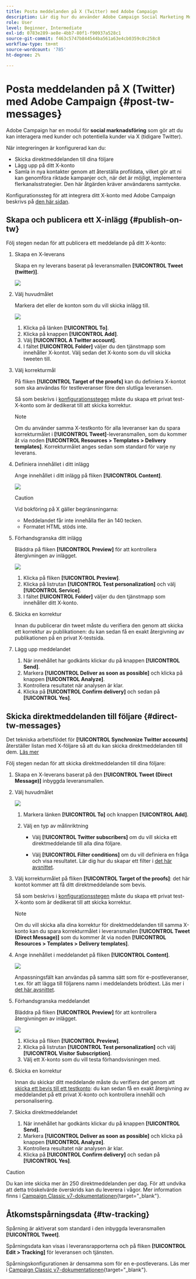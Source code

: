 ```yaml
---
title: Posta meddelanden på X (Twitter) med Adobe Campaign
description: Lär dig hur du använder Adobe Campaign Social Marketing Module för att skicka meddelanden på X (tidigare Twitter) och skicka direktmeddelanden till dina följare
role: User
level: Beginner, Intermediate
exl-id: 0783e289-ae8e-4bb7-80f1-f90937a528c1
source-git-commit: f463c5747b844544ba561a63e4cb0359c0c258c8
workflow-type: tm+mt
source-wordcount: '785'
ht-degree: 2%

---
```



# Posta meddelanden på X (Twitter) med Adobe Campaign {#post-tw-messages}

Adobe Campaign har en modul för **social marknadsföring** som gör att du kan interagera med kunder och potentiella kunder via X (tidigare Twitter).

När integreringen är konfigurerad kan du:

* Skicka direktmeddelanden till dina följare
* Lägg upp på ditt X-konto
* Samla in nya kontakter genom att återställa profildata, vilket gör att ni kan genomföra riktade kampanjer och, när det är möjligt, implementera flerkanalsstrategier. Den här åtgärden kräver användarens samtycke.


Konfigurationssteg för att integrera ditt X-konto med Adobe Campaign beskrivs på [den här sidan](../connect/ac-tw.md).

## Skapa och publicera ett X-inlägg {#publish-on-tw}

Följ stegen nedan för att publicera ett meddelande på ditt X-konto:

1. Skapa en X-leverans

   Skapa en ny leverans baserat på leveransmallen **[!UICONTROL Tweet (twitter)]**.

   ![](assets/tw-new-delivery.png)

1. Välj huvudmålet

   Markera det eller de konton som du vill skicka inlägg till.

   ![](assets/tw-define-target.png)

   1. Klicka på länken **[!UICONTROL To]**.
   1. Klicka på knappen **[!UICONTROL Add]**.
   1. Välj **[!UICONTROL A Twitter account]**.
   1. I fältet **[!UICONTROL Folder]** väljer du den tjänstmapp som innehåller X-kontot. Välj sedan det X-konto som du vill skicka tweeten till.

1. Välj korrekturmål

   På fliken **[!UICONTROL Target of the proofs]** kan du definiera X-kontot som ska användas för testleveranser före den slutliga leveransen.

   Så som beskrivs i [konfigurationsstegen](../connect/ac-tw.md#tw-test-account) måste du skapa ett privat test-X-konto som är dedikerat till att skicka korrektur.

   >[!NOTE]
   >
   >Om du använder samma X-testkonto för alla leveranser kan du spara korrekturmålet i **[!UICONTROL Tweet]**-leveransmallen, som du kommer åt via noden **[!UICONTROL Resources > Templates > Delivery templates]**. Korrekturmålet anges sedan som standard för varje ny leverans.

1. Definiera innehållet i ditt inlägg

   Ange innehållet i ditt inlägg på fliken **[!UICONTROL Content]**.

   ![](assets/tw-delivery-content.png)

   >[!CAUTION]
   >
   >Vid bokföring på X gäller begränsningarna:
   >
   >* Meddelandet får inte innehålla fler än 140 tecken.
   >* Formatet HTML stöds inte.
   >

1. Förhandsgranska ditt inlägg

   Bläddra på fliken **[!UICONTROL Preview]** för att kontrollera återgivningen av inlägget.

   ![](assets/tw-delivery-preview.png)

   1. Klicka på fliken **[!UICONTROL Preview]**.
   1. Klicka på listrutan **[!UICONTROL Test personalization]** och välj **[!UICONTROL Service]**.
   1. I fältet **[!UICONTROL Folder]** väljer du den tjänstmapp som innehåller ditt X-konto.

1. Skicka en korrektur

   Innan du publicerar din tweet måste du verifiera den genom att skicka ett korrektur av publikationen: du kan sedan få en exakt återgivning av publikationen på en privat X-testsida.

1. Lägg upp meddelandet

   1. När innehållet har godkänts klickar du på knappen **[!UICONTROL Send]**.
   1. Markera **[!UICONTROL Deliver as soon as possible]** och klicka på knappen **[!UICONTROL Analyze]**.
   1. Kontrollera resultatet när analysen är klar.
   1. Klicka på **[!UICONTROL Confirm delivery]** och sedan på **[!UICONTROL Yes]**.

## Skicka direktmeddelanden till följare {#direct-tw-messages}

Det tekniska arbetsflödet för **[!UICONTROL Synchronize Twitter accounts]** återställer listan med X-följare så att du kan skicka direktmeddelanden till dem. [Läs mer](../connect/ac-tw.md#synchro-tw-accounts)

Följ stegen nedan för att skicka direktmeddelanden till dina följare:

1. Skapa en X-leverans baserat på den **[!UICONTROL Tweet (Direct Message)]** inbyggda leveransmallen.

1. Välj huvudmålet

   ![](assets/tw-dm-define-target.png)

   1. Markera länken **[!UICONTROL To]** och knappen **[!UICONTROL Add]**.

   1. Välj en typ av målinriktning

      * Välj **[!UICONTROL Twitter subscribers]** om du vill skicka ett direktmeddelande till alla dina följare.

      * Välj **[!UICONTROL Filter conditions]** om du vill definiera en fråga och visa resultatet. Lär dig hur du skapar ett filter i [det här avsnittet](../audiences/create-filters.md#advanced-filters).

1. Välj korrekturmålet på fliken **[!UICONTROL Target of the proofs]**: det här kontot kommer att få ditt direktmeddelande som bevis.

   Så som beskrivs i [konfigurationsstegen](../connect/ac-tw.md#tw-test-account) måste du skapa ett privat test-X-konto som är dedikerat till att skicka korrektur.


   >[!NOTE]
   >
   >Om du vill skicka alla dina korrektur för direktmeddelanden till samma X-konto kan du spara korrekturmålet i leveransmallen **[!UICONTROL Tweet (Direct Message)]** som du kommer åt via noden **[!UICONTROL Resources > Templates > Delivery templates]**.

1. Ange innehållet i meddelandet på fliken **[!UICONTROL Content]**.

   ![](assets/tw-dm-content.png)

   Anpassningsfält kan användas på samma sätt som för e-postleveranser, t.ex. för att lägga till följarens namn i meddelandets brödtext. Läs mer i [det här avsnittet](../send/personalize.md).

1. Förhandsgranska meddelandet

   Bläddra på fliken **[!UICONTROL Preview]** för att kontrollera återgivningen av inlägget.

   ![](assets/tw-dm-preview.png)

   1. Klicka på fliken **[!UICONTROL Preview]**.
   1. Klicka på listrutan **[!UICONTROL Test personalization]** och välj **[!UICONTROL Visitor Subscription]**.
   1. Välj ett X-konto som du vill testa förhandsvisningen med.

1. Skicka en korrektur

   Innan du skickar ditt meddelande måste du verifiera det genom att [skicka ett bevis till ett testkonto](../send/preview-and-proof.md): du kan sedan få en exakt återgivning av meddelandet på ett privat X-konto och kontrollera innehåll och personalisering.

1. Skicka direktmeddelandet

   1. När innehållet har godkänts klickar du på knappen **[!UICONTROL Send]**.
   1. Markera **[!UICONTROL Deliver as soon as possible]** och klicka på knappen **[!UICONTROL Analyze]**.
   1. Kontrollera resultatet när analysen är klar.
   1. Klicka på **[!UICONTROL Confirm delivery]** och sedan på **[!UICONTROL Yes]**.

>[!CAUTION]
>
>Du kan inte skicka mer än 250 direktmeddelanden per dag. För att undvika att detta tröskelvärde överskrids kan du leverera i vågor. Mer information finns i [Campaign Classic v7-dokumentationen](https://experienceleague.adobe.com/docs/campaign-classic/using/sending-messages/key-steps-when-creating-a-delivery/steps-sending-the-delivery.html#sending-using-multiple-waves){target="_blank"}.


## Åtkomstspårningsdata {#tw-tracking}

Spårning är aktiverat som standard i den inbyggda leveransmallen **[!UICONTROL Tweet]**.

Spårningsdata kan visas i leveransrapporterna och på fliken **[!UICONTROL Edit > Tracking]** för leveransen och tjänsten.

Spårningskonfigurationen är densamma som för en e-postleverans. Läs mer i [Campaign Classic v7-dokumentationen](https://experienceleague.adobe.com/docs/campaign-classic/using/sending-messages/monitoring-deliveries/about-delivery-monitoring.html){target="_blank"}.

